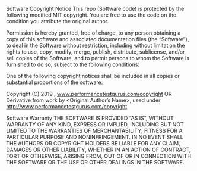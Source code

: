 Software Copyright Notice
This repo (Software code) is protected by the following modified 
MIT copyright. You are free to use the code on the condition you attribute 
the original author.

Permission is hereby granted, free of charge, to any person obtaining a copy of this 
software and associated documentation files (the “Software”), to deal in the Software 
without restriction, including without limitation the rights to use, copy, modify, merge, 
publish, distribute, sublicense, and/or sell copies of the Software, and to permit 
persons to whom the Software is furnished to do so, subject to the following 
conditions:

One of the following copyright notices shall be included in all copies or substantial 
proportions of the software:

Copyright (C) 2019 , www.performancetestgurus.com/copyright
OR
Derivative from work by <Original Author’s Name>, used under http://www.performancetestgurus.com/copyright

<Your Copyright Notice>

Software Warranty
THE SOFTWARE IS PROVIDED “AS IS”, WITHOUT WARRANTY OF ANY KIND, EXPRESS 
OR IMPLIED, INCLUDING BUT NOT LIMITED TO THE WARRANTIES OF 
MERCHANTABILITY, FITNESS FOR A PARTICULAR PURPOSE AND NONINFRINGEMENT. 
IN NO EVENT SHALL THE AUTHORS OR COPYRIGHT HOLDERS BE LIABLE FOR ANY 
CLAIM, DAMAGES OR OTHER LIABILITY, WHETHER IN AN ACTION OF CONTRACT, 
TORT OR OTHERWISE, ARISING FROM, OUT OF OR IN CONNECTION WITH THE 
SOFTWARE OR THE USE OR OTHER DEALINGS IN THE SOFTWARE.
